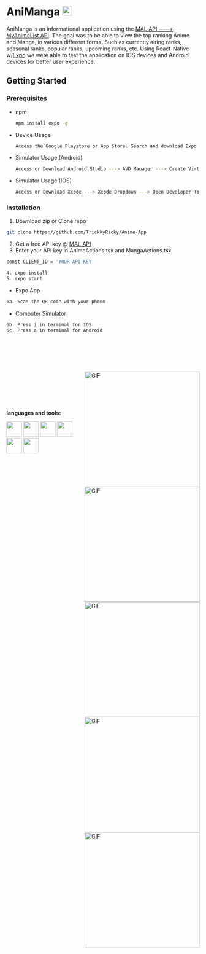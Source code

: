 # AniManga <img src="https://media.giphy.com/media/hvRJCLFzcasrR4ia7z/giphy.gif" width="25px">

AniManga is an informational application using the [MAL API ---> MyAnimeList API](https://myanimelist.net/apiconfig/references/api/v2). The goal was to be able to view the
top ranking Anime and Manga, in various different forms. Such as currently airing ranks, seasonal ranks, popular ranks, upcoming ranks, etc. Using React-Native w/[Expo](https://expo.dev/) we were able to test the application on IOS devices and Android devices for better user experience.

## Getting Started

### Prerequisites

- npm
  ```sh
  npm install expo -g
  ```
- Device Usage
  ```sh
  Access the Google Playstore or App Store. Search and download Expo Go
  ```
- Simulator Usage (Android)
  ```sh
  Access or Download Android Studio ---> AVD Manager ---> Create Virtual Device w/Play Store
  ```
- Simulator Usage (IOS)
  ```sh
  Access or Download Xcode ---> Xcode Dropdown ---> Open Developer Tools ---> Simulator
  ```

### Installation

1. Download zip or Clone repo

```sh
git clone https://github.com/TrickkyRicky/Anime-App
```

2. Get a free API key @ [MAL API](https://myanimelist.net/login.php?from=%2Fapiconfig&account_policy=AP1)
3. Enter your API key in AnimeActions.tsx and MangaActions.tsx

```sh
const CLIENT_ID = 'YOUR API KEY'
```

```sh
4. expo install
5. expo start
```

- Expo App

```sh
6a. Scan the QR code with your phone
```

- Computer Simulator

```sh
6b. Press i in terminal for IOS
6c. Press a in terminal for Android
```

<br />
<br />
<br />
<br />
<br />

<div>
    <img align="right" alt="GIF" src="https://github.com/TrickkyRicky/Anime-App/blob/main/Readme/Anime.png" width="300" />
    <img align="right" alt="GIF" src="https://github.com/TrickkyRicky/Anime-App/blob/main/Readme/AnimeDetails2.png" width="300" />
    <img align="right" alt="GIF" src="https://github.com/TrickkyRicky/Anime-App/blob/main/Readme/AnimeDetails.png" width="300" />
</div>
<div>
    <img align="right" alt="GIF" src="https://github.com/TrickkyRicky/Anime-App/blob/main/Readme/Manga.png" width="300" height="auto" />
    <img align="right" alt="GIF" src="https://github.com/TrickkyRicky/Anime-App/blob/main/Readme/MangaDetail.png" width="300" height="auto" />
</div>
<br />
<br />
<br />
<br />
<br />

**languages and tools:**

<code><img height="40" src="https://raw.githubusercontent.com/github/explore/80688e429a7d4ef2fca1e82350fe8e3517d3494d/topics/typescript/typescript.png"></code>
<code><img height="40" src="https://raw.githubusercontent.com/github/explore/80688e429a7d4ef2fca1e82350fe8e3517d3494d/topics/react-native/react-native.png"></code>
<code><img height="40" src="https://raw.githubusercontent.com/github/explore/80688e429a7d4ef2fca1e82350fe8e3517d3494d/topics/redux/redux.png"></code>
<code><img height="40" src="https://reactnavigation.org/img/spiro.svg"></code>
<code><img height="40" src="https://static.expo.dev/static/brand/square-512x512.png"></code>
<code><img height="40" src="https://raw.githubusercontent.com/github/explore/80688e429a7d4ef2fca1e82350fe8e3517d3494d/topics/git/git.png"></code>
